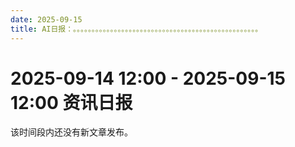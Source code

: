 ```yaml
---
date: 2025-09-15
title: AI日报：。。。。。。。。。。。。。。。。。。。。。。。。。。。。。。。。。。。。。。。。。。。。。。。。。。
---
```


# 2025-09-14 12:00 - 2025-09-15 12:00 资讯日报

该时间段内还没有新文章发布。